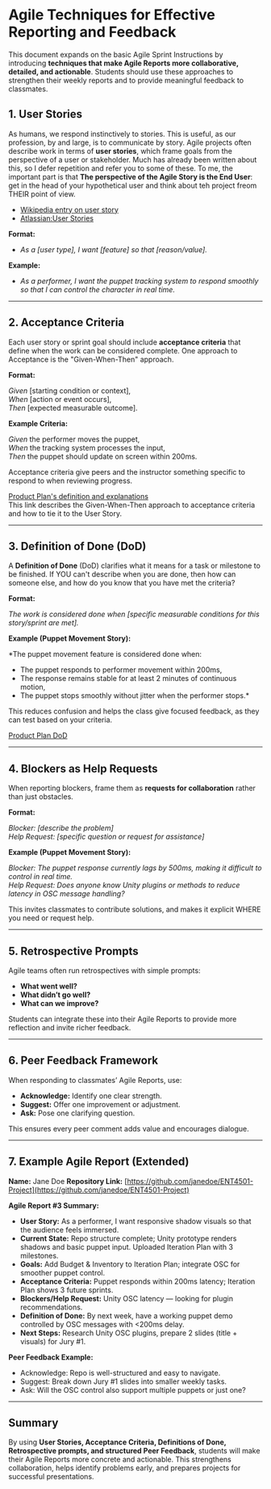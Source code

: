 # Agile Techniques for Effective Reporting and Feedback

This document expands on the basic Agile Sprint Instructions by introducing **techniques that make Agile Reports more collaborative, detailed, and actionable**. Students should use these approaches to strengthen their weekly reports and to provide meaningful feedback to classmates.

## 1. User Stories

As humans, we respond instinctively to stories.  This is useful, as our profession, by and large, is to communicate by story.  Agile projects often describe work in terms of **user stories**, which frame goals from the perspective of a user or stakeholder.  Much has already been written about this, so I defer repetition and refer you to some of these.  To me, the important part is that **The perspective of the Agile Story is the End User**: get in the head of your hypothetical user and think about teh project freom THEIR point of view.  

- [Wikipedia entry on user story](https://en.wikipedia.org/wiki/User_story)
- [Atlassian:User Stories](https://www.atlassian.com/agile/project-management/user-stories) 

**Format:**

* *As a \[user type], I want \[feature] so that \[reason/value].*

**Example:**

* *As a performer, I want the puppet tracking system to respond smoothly so that I can control the character in real time.*

---

## 2. Acceptance Criteria

Each user story or sprint goal should include **acceptance criteria** that define when the work can be considered complete.  One approach to Acceptance is the "Given-When-Then" approach.  

**Format:**

*Given* [starting condition or context],  
*When* [action or event occurs],  
*Then* [expected measurable outcome].

**Example Criteria:**

*Given* the performer moves the puppet,  
*When* the tracking system processes the input,  
*Then* the puppet should update on screen within 200ms.

Acceptance criteria give peers and the instructor something specific to respond to when reviewing progress.

[Product Plan's definition and explanations](https://www.productplan.com/glossary/acceptance-criteria/)  
This link describes the Given-When-Then approach to acceptance criteria and how to tie it to the User Story.  

---

## 3. Definition of Done (DoD)

A **Definition of Done** (DoD) clarifies what it means for a task or milestone to be finished.  If YOU can't describe when you are done, then how can someone else, and how do you know that you have met the criteria?  

**Format:**

*The work is considered done when [specific measurable conditions for this story/sprint are met].*

**Example (Puppet Movement Story):**

*The puppet movement feature is considered done when:  
- The puppet responds to performer movement within 200ms,  
- The response remains stable for at least 2 minutes of continuous motion,  
- The puppet stops smoothly without jitter when the performer stops.*


This reduces confusion and helps the class give focused feedback, as they can test based on your criteria.    

[Product Plan DoD](https://www.productboard.com/glossary/agile-definition-of-done/)  

---

## 4. Blockers as Help Requests

When reporting blockers, frame them as **requests for collaboration** rather than just obstacles.

**Format:**

*Blocker: [describe the problem]*  
*Help Request: [specific question or request for assistance]*

**Example (Puppet Movement Story):**

*Blocker: The puppet response currently lags by 500ms, making it difficult to control in real time.*  
*Help Request: Does anyone know Unity plugins or methods to reduce latency in OSC message handling?*


This invites classmates to contribute solutions, and makes it explicit WHERE you need or request help.

---

## 5. Retrospective Prompts

Agile teams often run retrospectives with simple prompts:

* **What went well?**
* **What didn’t go well?**
* **What can we improve?**

Students can integrate these into their Agile Reports to provide more reflection and invite richer feedback.

---

## 6. Peer Feedback Framework

When responding to classmates’ Agile Reports, use:

* **Acknowledge:** Identify one clear strength.
* **Suggest:** Offer one improvement or adjustment.
* **Ask:** Pose one clarifying question.

This ensures every peer comment adds value and encourages dialogue.

---

## 7. Example Agile Report (Extended)

**Name:** Jane Doe
**Repository Link:** [https://github.com/janedoe/ENT4501-Project](https://github.com/janedoe/ENT4501-Project)

**Agile Report #3 Summary:**

* **User Story:** As a performer, I want responsive shadow visuals so that the audience feels immersed.
* **Current State:** Repo structure complete; Unity prototype renders shadows and basic puppet input. Uploaded Iteration Plan with 3 milestones.
* **Goals:** Add Budget & Inventory to Iteration Plan; integrate OSC for smoother puppet control.
* **Acceptance Criteria:** Puppet responds within 200ms latency; Iteration Plan shows 3 future sprints.
* **Blockers/Help Request:** Unity OSC latency — looking for plugin recommendations.
* **Definition of Done:** By next week, have a working puppet demo controlled by OSC messages with <200ms delay.
* **Next Steps:** Research Unity OSC plugins, prepare 2 slides (title + visuals) for Jury #1.

**Peer Feedback Example:**

* Acknowledge: Repo is well-structured and easy to navigate.
* Suggest: Break down Jury #1 slides into smaller weekly tasks.
* Ask: Will the OSC control also support multiple puppets or just one?

---

## Summary

By using **User Stories, Acceptance Criteria, Definitions of Done, Retrospective prompts, and structured Peer Feedback**, students will make their Agile Reports more concrete and actionable. This strengthens collaboration, helps identify problems early, and prepares projects for successful presentations.
